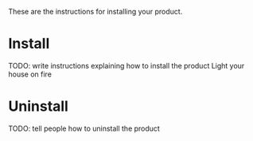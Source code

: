 These are the instructions for installing your product.

# Install
TODO: write instructions explaining how to install the product
Light your house on fire

# Uninstall
TODO: tell people how to uninstall the product